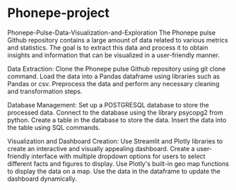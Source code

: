 # Phonepe-project
Phonepe-Pulse-Data-Visualization-and-Exploration
The Phonepe pulse Github repository contains a large amount of data related to various metrics and statistics. The goal is to extract this data and process it to obtain insights and information that can be visualized in a user-friendly manner.

Data Extraction: Clone the Phonepe pulse Github repository using git clone command. Load the data into a Pandas dataframe using libraries such as Pandas or csv. Preprocess the data and perform any necessary cleaning and transformation steps.

Database Management: Set up a POSTGRESQL database to store the processed data. Connect to the database using the library psycopg2 from python. Create a table in the database to store the data. Insert the data into the table using SQL commands.

Visualization and Dashboard Creation: Use Streamlit and Plotly libraries to create an interactive and visually appealing dashboard. Create a user-friendly interface with multiple dropdown options for users to select different facts and figures to display. Use Plotly's built-in geo map functions to display the data on a map. Use the data in the dataframe to update the dashboard dynamically. 
